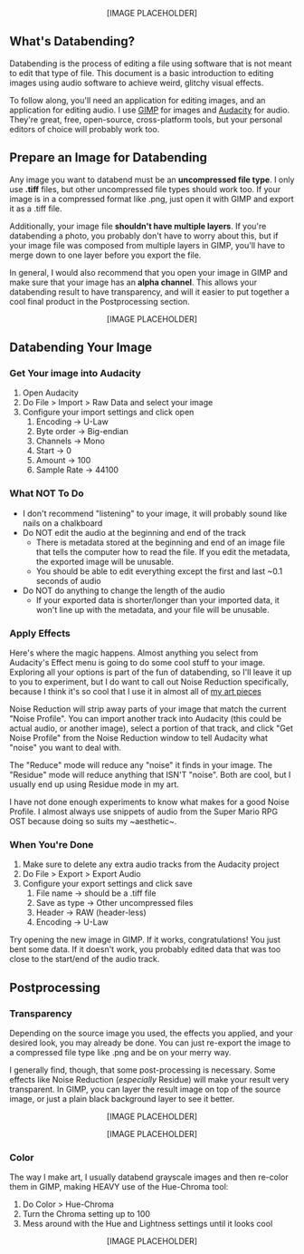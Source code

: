 <p align="center">
[IMAGE PLACEHOLDER]
</p>

## What's Databending?
Databending is the process of editing a file using software that is not meant to edit that type of file. This document is a basic introduction to editing images using audio software to achieve weird, glitchy visual effects.

To follow along, you'll need an application for editing images, and an application for editing audio. I use [GIMP](https://www.gimp.org/) for images and [Audacity](https://www.audacityteam.org/) for audio. They're great, free, open-source, cross-platform tools, but your personal editors of choice will probably work too.

## Prepare an Image for Databending
Any image you want to databend must be an **uncompressed file type**. I only use **.tiff** files, but other uncompressed file types should work too. If your image is in a compressed format like .png, just open it with GIMP and export it as a .tiff file.

Additionally, your image file **shouldn't have multiple layers**. If you're databending a photo, you probably don't have to worry about this, but if your image file was composed from multiple layers in GIMP, you'll have to merge down to one layer before you export the file.

In general, I would also recommend that you open your image in GIMP and make sure that your image has an **alpha channel**. This allows your databending result to have transparency, and will it easier to put together a cool final product in the Postprocessing section.

<p align="center">
[IMAGE PLACEHOLDER]
</p>

## Databending Your Image

### Get Your image into Audacity
1. Open Audacity
2. Do File > Import > Raw Data and select your image
3. Configure your import settings and click open
    1. Encoding &rarr; U-Law
    2. Byte order &rarr; Big-endian
    3. Channels &rarr; Mono
    4. Start &rarr; 0
    5. Amount &rarr; 100
    6. Sample Rate &rarr; 44100

### What NOT To Do
+ I don't recommend "listening" to your image, it will probably sound like nails on a chalkboard
+ Do NOT edit the audio at the beginning and end of the track
  + There is metadata stored at the beginning and end of an image file that tells the computer how to read the file. If you edit the metadata, the exported image will be unusable.
  + You should be able to edit everything except the first and last ~0.1 seconds of audio
+ Do NOT do anything to change the length of the audio
  + If your exported data is shorter/longer than your imported data, it won't line up with the metadata, and your file will be unusable.

### Apply Effects
Here's where the magic happens. Almost anything you select from Audacity's Effect menu is going to do some cool stuff to your image. Exploring all your options is part of the fun of databending, so I'll leave it up to you to experiment, but I do want to call out Noise Reduction specifically, because I think it's so cool that I use it in almost all of [my art pieces](https://www.instagram.com/oofy.doodle/)

Noise Reduction will strip away parts of your image that match the current "Noise Profile". You can import another track into Audacity (this could be actual audio, or another image), select a portion of that track, and click "Get Noise Profile" from the Noise Reduction window to tell Audacity what "noise" you want to deal with.

The "Reduce" mode will reduce any "noise" it finds in your image. The "Residue" mode will reduce anything that ISN'T "noise". Both are cool, but I usually end up using Residue mode in my art.

I have not done enough experiments to know what makes for a good Noise Profile. I almost always use snippets of audio from the Super Mario RPG OST because doing so suits my \~aesthetic\~.

### When You're Done
1. Make sure to delete any extra audio tracks from the Audacity project
2. Do File > Export > Export Audio
3. Configure your export settings and click save
    1. File name &rarr; should be a .tiff file
    2. Save as type &rarr; Other uncompressed files
    3. Header &rarr; RAW (header-less)
    4. Encoding &rarr; U-Law
    
Try opening the new image in GIMP. If it works, congratulations! You just bent some data. If it doesn't work, you probably edited data that was too close to the start/end of the audio track.

## Postprocessing

### Transparency
Depending on the source image you used, the effects you applied, and your desired look, you may already be done. You can just re-export the image to a compressed file type like .png and be on your merry way.

I generally find, though, that some post-processing is necessary. Some effects like Noise Reduction (_especially_ Residue) will make your result very transparent. In GIMP, you can layer the result image on top of the source image, or just a plain black background layer to see it better.

<p align="center">
[IMAGE PLACEHOLDER]
</p>

<p align="center">
[IMAGE PLACEHOLDER]
</p>

### Color
The way I make art, I usually databend grayscale images and then re-color them in GIMP, making HEAVY use of the Hue-Chroma tool:
1. Do Color > Hue-Chroma
2. Turn the Chroma setting up to 100
3. Mess around with the Hue and Lightness settings until it looks cool

<p align="center">
[IMAGE PLACEHOLDER]
</p>

